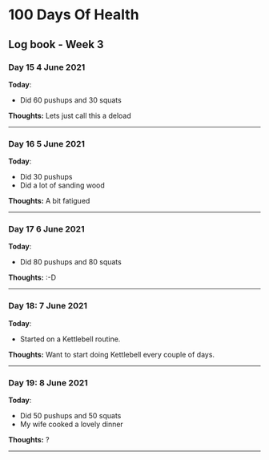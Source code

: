 # 100 Days Of Health

## Log book - Week 3

### Day 15 4 June 2021

**Today**:

* Did 60 pushups and 30 squats

**Thoughts:** Lets just call this a deload

---

### Day 16 5 June 2021

**Today**:

* Did 30 pushups
* Did a lot of sanding wood

**Thoughts:** A bit fatigued

---

### Day 17 6 June 2021

**Today**:

* Did 80 pushups and 80 squats

**Thoughts:** :-D

---

### Day 18: 7 June 2021

**Today**:

* Started on a Kettlebell routine.

**Thoughts:** Want to start doing Kettlebell every couple of days.

---

### Day 19: 8 June 2021

**Today**:

* Did 50 pushups and 50 squats
* My wife cooked a lovely dinner

**Thoughts:** ?

---
